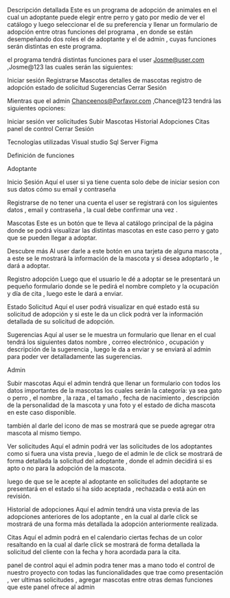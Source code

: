 
Descripción detallada
Este es un programa de adopción de animales en el cual un adoptante puede elegir entre perro y gato por medio de ver el catálogo y luego seleccionar el de su preferencia y llenar un formulario de adopción entre otras funciones del programa , en donde se están desempeñando dos roles el de adoptante y el de admin , cuyas funciones serán distintas en este programa.

el programa tendrá distintas funciones para el user Josme@user.com
,Josme@123
  las cuales serán las siguientes:

Iniciar sesión 
Registrarse 
 Mascotas 
 detalles de mascotas 
registro de adopción 
estado de solicitud 
Sugerencias 
Cerrar Sesión

Mientras que el admin  Chanceenos@Porfavor.com
,Chance@123
tendrá las siguientes opciones: 

Iniciar sesión 
ver solicitudes 
Subir Mascotas 
Historial Adopciones
Citas 
panel de control 
Cerrar Sesión 


Tecnologías utilizadas 
Visual studio
Sql Server 
Figma

Definición de funciones 

Adoptante 

Inicio Sesión
Aquí el user si ya tiene cuenta solo debe de iniciar sesion con sus datos cómo su email  y contraseña 



Registrarse
de no tener una cuenta el user se registrará con los siguientes datos , email y contraseña , la cual debe confirmar una vez .


Mascotas 
Este es un botón que te lleva al catálogo principal de la página donde se podrá visualizar las distintas mascotas en este caso perro y gato que se pueden llegar a adoptar.

Descubre más
 Al user  darle a este botón en una tarjeta de alguna mascota , a este se le mostrará  la información de la mascota y si desea adoptarlo , le dará a adoptar.


         
Registro adopción 
Luego que el usuario le dé a adoptar  se le presentará un pequeño formulario donde se le pedirá el nombre completo y la ocupación y día de cita , luego este le dará a enviar.



Estado Solicitud 
Aquí el user podrá visualizar en qué estado está su solicitud de adopción y si este le da un click podrá ver la información detallada de su solicitud de adopción.



Sugerencias 
Aquí al user se le muestra un formulario que llenar en el cual tendrá los siguientes datos nombre , correo electrónico , ocupación y descripción de la sugerencia , luego le da a enviar y se enviará al admin para poder ver detalladamente las sugerencias. 



Admin 

Subir mascotas 
Aqui el admin tendrá que llenar un formulario con todos los datos importantes de la mascotas los cuales serán la categoría: ya sea gato o perro , el nombre , la raza , el tamaño , fecha de nacimiento , descripción de la personalidad de la mascota y una foto y el estado de dicha mascota en este caso disponible. 

también al darle del icono de mas se mostrará que se puede agregar otra mascota al mismo tiempo.


Ver solicitudes 
Aquí el admin podrá ver las solicitudes de los adoptantes como si fuera una vista previa , luego de el admin le de click se mostrará de forma detallada la solicitud del adoptante , donde el admin decidirá si es apto o no para la adopción de la mascota.

luego de que se le acepte al adoptante en solicitudes del adoptante se presentará en el estado si ha sido aceptada , rechazada o está aún en revisión.



Historial de adopciones 
Aquí el admin tendrá una vista previa de las adopciones anteriores de los adoptante , en la cual al darle click se mostrará de una forma más detallada la adopción anteriormente realizada.



Citas 
Aquí el admin podrá en el calendario ciertas fechas de un color resaltando en la cual al darle click se mostrará de forma detallada la solicitud del cliente con la fecha y hora acordada para la cita.


panel de control 
aqui el admin podra tener mas a mano todo el control de nuestro proyecto con todas las funcionalidades que trae como presentación , ver ultimas solicitudes , agregar mascotas entre otras demas funciones que este panel ofrece al admin


